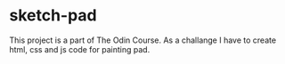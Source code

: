# sketch-pad
This project is a part of The Odin Course.
As a challange I have to create html, css and js code for painting pad.